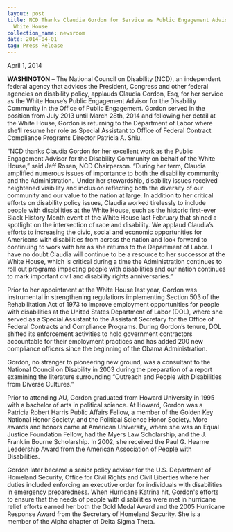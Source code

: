 ```yaml
---
layout: post
title: NCD Thanks Claudia Gordon for Service as Public Engagement Advisor at the
  White House
collection_name: newsroom
date: 2014-04-01
tag: Press Release
---
```

April 1, 2014

**WASHINGTON** – The National Council on Disability (NCD), an independent federal agency that advices the President, Congress and other federal agencies on disability policy, applauds Claudia Gordon, Esq, for her service as the White House’s Public Engagement Advisor for the Disability Community in the Office of Public Engagement. Gordon served in the position from July 2013 until March 28th, 2014 and following her detail at the White House, Gordon is returning to the Department of Labor where she’ll resume her role as Special Assistant to Office of Federal Contract Compliance Programs Director Patricia A. Shiu.

“NCD thanks Claudia Gordon for her excellent work as the Public Engagement Advisor for the Disability Community on behalf of the White House,” said Jeff Rosen, NCD Chairperson. “During her term, Claudia amplified numerous issues of importance to both the disability community and the Administration.  Under her stewardship, disability issues received heightened visibility and inclusion reflecting both the diversity of our community and our value to the nation at large. In addition to her critical efforts on disability policy issues, Claudia worked tirelessly to include people with disabilities at the White House, such as the historic first-ever Black History Month event at the White House last February that shined a spotlight on the intersection of race and disability. We applaud Claudia’s efforts to increasing the civic, social and economic opportunities for Americans with disabilities from across the nation and look forward to continuing to work with her as she returns to the Department of Labor. I have no doubt Claudia will continue to be a resource to her successor at the White House, which is critical during a time the Administration continues to roll out programs impacting people with disabilities and our nation continues to mark important civil and disability rights anniversaries.” 

Prior to her appointment at the White House last year, Gordon was instrumental in strengthening regulations implementing Section 503 of the Rehabilitation Act of 1973 to improve employment opportunities for people with disabilities at the United States Department of Labor (DOL), where she served as a Special Assistant to the Assistant Secretary for the Office of Federal Contracts and Compliance Programs. During Gordon’s tenure, DOL shifted its enforcement activities to hold government contractors accountable for their employment practices and has added 200 new compliance officers since the beginning of the Obama Administration.

Gordon, no stranger to pioneering new ground, was a consultant to the National Council on Disability in 2003 during the preparation of a report examining the literature surrounding “Outreach and People with Disabilities from Diverse Cultures.”

Prior to attending AU, Gordon graduated from Howard University in 1995 with a bachelor of arts in political science. At Howard, Gordon was a Patricia Robert Harris Public Affairs Fellow, a member of the Golden Key National Honor Society, and the Political Science Honor Society. More awards and honors came at American University, where she was an Equal Justice Foundation Fellow, had the Myers Law Scholarship, and the J. Franklin Bourne Scholarship. In 2002, she received the Paul G. Hearne Leadership Award from the American Association of People with Disabilities.

Gordon later became a senior policy advisor for the U.S. Department of Homeland Security, Office for Civil Rights and Civil Liberties where her duties included enforcing an executive order for individuals with disabilities in emergency preparedness. When Hurricane Katrina hit, Gordon's efforts to ensure that the needs of people with disabilities were met in hurricane relief efforts earned her both the Gold Medal Award and the 2005 Hurricane Response Award from the Secretary of Homeland Security. She is a member of the Alpha chapter of Delta Sigma Theta.